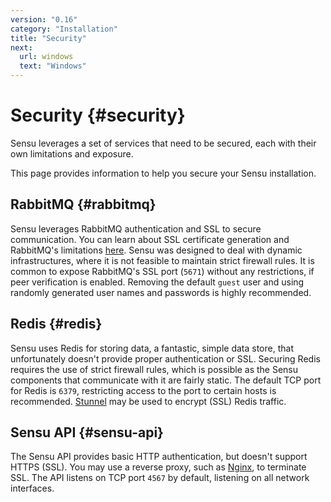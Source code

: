 ```yaml
---
version: "0.16"
category: "Installation"
title: "Security"
next:
  url: windows
  text: "Windows"
---
```


# Security {#security}

Sensu leverages a set of services that need to be secured, each with
their own limitations and exposure.

This page provides information to help you secure your Sensu
installation.

## RabbitMQ {#rabbitmq}

Sensu leverages RabbitMQ authentication and SSL to secure
communication. You can learn about SSL certificate generation and
RabbitMQ's limitations [here](certificates). Sensu was designed to
deal with dynamic infrastructures, where it is not feasible to
maintain strict firewall rules. It is common to expose RabbitMQ's SSL
port (`5671`) without any restrictions, if peer verification is
enabled. Removing the default `guest` user and using randomly
generated user names and passwords is highly recommended.

## Redis {#redis}

Sensu uses Redis for storing data, a fantastic, simple data store,
that unfortunately doesn't provide proper authentication or SSL.
Securing Redis requires the use of strict firewall rules, which is
possible as the Sensu components that communicate with it are fairly
static. The default TCP port for Redis is `6379`, restricting access
to the port to certain hosts is recommended.
[Stunnel](http://www.stunnel.org) may be used to encrypt (SSL) Redis
traffic.

## Sensu API {#sensu-api}

The Sensu API provides basic HTTP authentication, but doesn't support
HTTPS (SSL). You may use a reverse proxy, such as
[Nginx](http://nginx.org/en/), to terminate SSL. The API listens on
TCP port `4567` by default, listening on all network interfaces.
